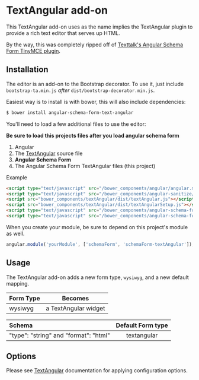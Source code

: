 TextAngular add-on
=================

This TextAngular add-on uses as the name implies the TextAngular plugin to provide a rich text editor that serves up HTML.

By the way, this was completely ripped off of [Texttalk's Angular Schema Form TinyMCE plugin](https://github.com/Textalk/angular-schema-form-tinymce).

Installation
------------
The editor is an add-on to the Bootstrap decorator. To use it, just include
`bootstrap-ta.min.js` *after* `dist/bootstrap-decorator.min.js`.

Easiest way is to install is with bower, this will also include dependencies:
```bash
$ bower install angular-schema-form-text-angular
```

You'll need to load a few additional files to use the editor:

**Be sure to load this projects files after you load angular schema form**

1. Angular
2. The [TextAngular](https://github.com/fraywing/textAngular) source file
3. **Angular Schema Form**
4. The Angular Schema Form TextAngular files (this project)

Example

```HTML
<script type="text/javascript" src="/bower_components/angular/angular.min.js"></script>
<script type="text/javascript" src="/bower_components/angular-sanitize/angular-sanitize.min.js"></script>
<script src="bower_components/textAngular/dist/textAngular.js"></script>
<script src="bower_components/textAngular/dist/textAngularSetup.js"></script>
<script type="text/javascript" src="/bower_components/angular-schema-form/schema-form.min.js"></script>
<script type="text/javascript" src="/bower_components/angular-schema-form-text-angular/bootstrap-ta.js"></script>

```

When you create your module, be sure to depend on this project's module as well.

```javascript
angular.module('yourModule', ['schemaForm', 'schemaForm-textAngular']);
```

Usage
-----
The TextAngular add-on adds a new form type, `wysiwyg`, and a new default
mapping.

|  Form Type     |   Becomes    |
|:---------------|:------------:|
|  wysiwyg       |  a TextAngular widget |


| Schema             |   Default Form type  |
|:-------------------|:------------:|
| "type": "string" and "format": "html"   |   textangular   |


Options
-------
Please see [TextAngular](https://github.com/fraywing/textAngular) documentation for applying configuration options.
